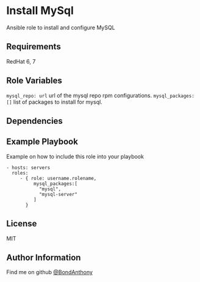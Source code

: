 Install MySql
=========

Ansible role to install and configure MySQL

Requirements
------------

RedHat 6, 7

Role Variables
--------------

`mysql_repo: url` url of the mysql repo rpm configurations.
`mysql_packages: []` list of packages to install for mysql.

Dependencies
------------


Example Playbook
----------------

Example on how to include this role into your playbook

    - hosts: servers
      roles:
         - { role: username.rolename,
              mysql_packages:[
                "mysql",
                "mysql-server"
              ]
           }

License
-------

MIT

Author Information
------------------

Find me on github [@BondAnthony](https://github.com/BondAnthony)